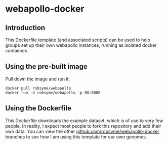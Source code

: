 webapollo-docker
====================

Introduction
------------

This Dockerfile template (and associated scripts) can be used to help groups set up their own webapollo instances, running as isolated docker containers.


Using the pre-built image
-------------------------

Pull down the image and run it:

    docker pull robsyme/webapollo
    docker run -d robsyme/webapollo -p 80:8080

Using the Dockerfile
--------------------

This Dockerfile downloads the example dataset, which is of use to very few people. In reality, I expect most people to fork this repository and add their own data. You can view the other [github.com/robsyme/webapollo-docker](http://github.com/robsyme/webapollo-docker/)  branches to see how I am using this template for our own genomes.

